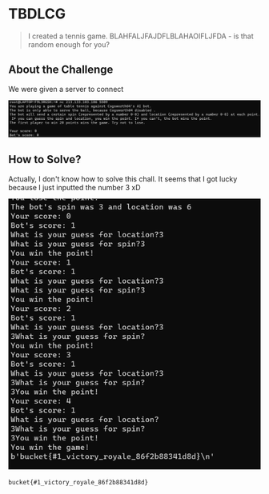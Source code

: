 # TBDLCG
> I created a tennis game. BLAHFALJFAJDFLBLAHAOIFLJFDA - is that random enough for you?

## About the Challenge
We were given a server to connect

![preview](images/preview.png)

## How to Solve?
Actually, I don't know how to solve this chall. It seems that I got lucky because I just inputted the number 3 xD

![flag](images/flag.png)

```
bucket{#1_victory_royale_86f2b88341d8d}
```
